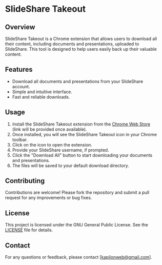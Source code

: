 # SlideShare Takeout

## Overview

SlideShare Takeout is a Chrome extension that allows users to download all their content, including documents and presentations, uploaded to SlideShare. This tool is designed to help users easily back up their valuable content.

## Features

- Download all documents and presentations from your SlideShare account.
- Simple and intuitive interface.
- Fast and reliable downloads.

## Usage

1. Install the SlideShare Takeout extension from the [Chrome Web Store](#) (link will be provided once available).
2. Once installed, you will see the SlideShare Takeout icon in your Chrome toolbar.
3. Click on the icon to open the extension.
4. Provide your SlideShare username, if prompted.
5. Click the "Download All" button to start downloading your documents and presentations.
6. The files will be saved to your default download directory.

## Contributing

Contributions are welcome! Please fork the repository and submit a pull request for any improvements or bug fixes.

## License

This project is licensed under the GNU General Public License. See the [LICENSE](LICENSE) file for details.

## Contact

For any questions or feedback, please contact [kapilonweb@gmail.com].